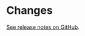 # Changes

[See release notes on GitHub](https://github.com/broadinstitute/gnomad_methods/releases).
